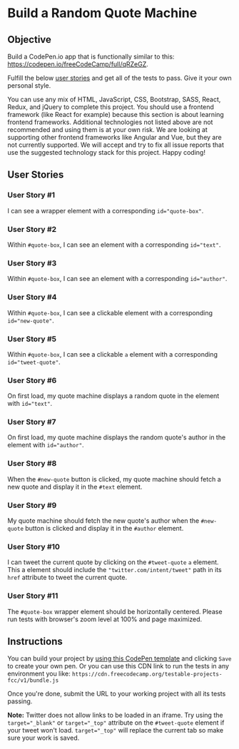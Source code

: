 # Build a Random Quote Machine

## Objective

Build a CodePen.io app that is functionally similar to this: https://codepen.io/freeCodeCamp/full/qRZeGZ.

Fulfill the below [user stories](https://en.wikipedia.org/wiki/User_story) and get all of the tests to pass. Give it your own personal style.

You can use any mix of HTML, JavaScript, CSS, Bootstrap, SASS, React, Redux, and jQuery to complete this project. You should use a frontend framework (like React for example) because this section is about learning frontend frameworks. Additional technologies not listed above are not recommended and using them is at your own risk. We are looking at supporting other frontend frameworks like Angular and Vue, but they are not currently supported. We will accept and try to fix all issue reports that use the suggested technology stack for this project. Happy coding!

## User Stories

### User Story #1

I can see a wrapper element with a corresponding `id="quote-box"`.

### User Story #2

Within `#quote-box`, I can see an element with a corresponding `id="text"`.

### User Story #3

Within `#quote-box`, I can see an element with a corresponding `id="author"`.

### User Story #4

Within `#quote-box`, I can see a clickable element with a corresponding `id="new-quote"`.

### User Story #5

Within `#quote-box`, I can see a clickable `a` element with a corresponding `id="tweet-quote"`.

### User Story #6

On first load, my quote machine displays a random quote in the element with `id="text"`.

### User Story #7

On first load, my quote machine displays the random quote's author in the element with `id="author"`.

### User Story #8

When the `#new-quote` button is clicked, my quote machine should fetch a new quote and display it in the `#text` element.

### User Story #9

My quote machine should fetch the new quote's author when the `#new-quote` button is clicked and display it in the `#author` element.

### User Story #10

I can tweet the current quote by clicking on the `#tweet-quote` `a` element. This a element should include the `"twitter.com/intent/tweet"` path in its `href` attribute to tweet the current quote.

### User Story #11

The `#quote-box` wrapper element should be horizontally centered. Please run tests with browser's zoom level at 100% and page maximized.

## Instructions

You can build your project by [using this CodePen template](https://codepen.io/pen?template=MJjpwO) and clicking `Save` to create your own pen. Or you can use this CDN link to run the tests in any environment you like: `https://cdn.freecodecamp.org/testable-projects-fcc/v1/bundle.js`

Once you're done, submit the URL to your working project with all its tests passing.

**Note:** Twitter does not allow links to be loaded in an iframe. Try using the `target="_blank"` or `target="_top"` attribute on the `#tweet-quote` element if your tweet won't load. `target="_top"` will replace the current tab so make sure your work is saved.